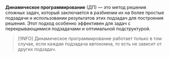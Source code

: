 
**Динамическое программирование** (ДП) — это метод решения сложных задач, который заключается в разбиении их на более простые подзадачи и использовании результатов этих подзадач для построения решения. Этот подход особенно эффективен для задач с перекрывающимися подзадачами и оптимальной подструктурой.

>[!INFO]
>Динамическое программирование работает только в том случае, если каждая подзадача автономна, то есть не зависит от других подзадач.